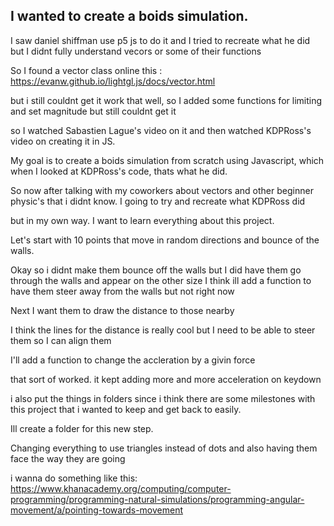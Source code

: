 ## I wanted to create a boids simulation.

I saw daniel shiffman use p5 js to do it and I tried to recreate what he did but I didnt fully understand vecors or some of their functions

So I found a vector class online this : https://evanw.github.io/lightgl.js/docs/vector.html

but i still couldnt get it work that well, so I added some functions for limiting and set magnitude but still couldnt get it

so I watched Sabastien Lague's video on it and then watched KDPRoss's video on creating it in JS.

My goal is to create a boids simulation from scratch using Javascript, which when I looked at KDPRoss's code, thats what he did.

So now after talking with my coworkers about vectors and other beginner physic's that i didnt know. I going to try and recreate what KDPRoss did

but in my own way. I want to learn everything about this project.

Let's start with 10 points that move in random directions and bounce of the walls.


Okay so i didnt make them bounce off the walls but I did have them go through the walls and appear on the other size
I think ill add a function to have them steer away from the walls but not right now

Next I want them to draw the distance to those nearby



I think the lines for the distance is really cool but I need to be able to steer them so I can align them

I'll add a function to change the accleration by a givin force


that sort of worked. it kept adding more and more acceleration on keydown

i also put the things in folders since i think there are some milestones with this project that i wanted to keep and get back to easily.

Ill create a folder for this new step.

Changing everything to use triangles instead of dots and also having them face the way they are going

i wanna do something like this: https://www.khanacademy.org/computing/computer-programming/programming-natural-simulations/programming-angular-movement/a/pointing-towards-movement








